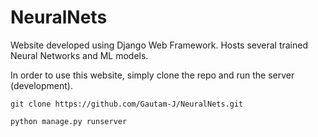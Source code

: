 # NeuralNets
Website developed using Django Web Framework. Hosts several trained Neural Networks and ML models.

In order to use this website, simply clone the repo and run the server (development).

`git clone https://github.com/Gautam-J/NeuralNets.git`

`python manage.py runserver`
